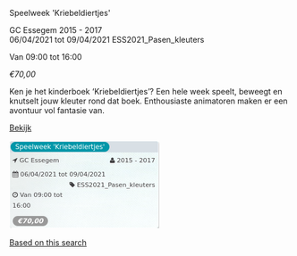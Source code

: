 Speelweek 'Kriebeldiertjes'

GC Essegem 2015 - 2017  
06/04/2021 tot 09/04/2021 ESS2021\_Pasen\_kleuters  

Van 09:00 tot 16:00

*€70,00*

  

Ken je het kinderboek ‘Kriebeldiertjes’? Een hele week speelt, beweegt en knutselt jouw kleuter rond dat boek. Enthousiaste animatoren maken er een avontuur vol fantasie van.  

[Bekijk](https://tickets.vgc.be/activity/subscribe/ESS2021_Pasen_kleuters)

![](58636.png)

[Based on this search](https://tickets.vgc.be/activity/index?&vrijeplaatsen=1&Age%5B%5D=3%2C4&entity=109)